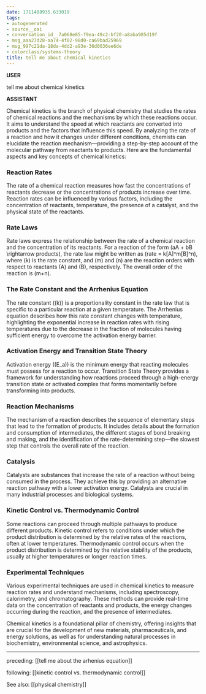 ```yaml
---
date: 1711488935.633019
tags:
- autogenerated
- source__oai
- conversation_id__7a068e85-f9ea-49c2-bf20-a8aba985d19f
- msg_aaa27d28-aa74-4f02-98d0-ca69bad25969
- msg_997c21da-18da-4dd2-a93e-36d0636ee6de
- colorclass/systems-theory
title: tell me about chemical kinetics
---
```


**USER**

tell me about chemical kinetics


**ASSISTANT**

Chemical kinetics is the branch of physical chemistry that studies the rates of chemical reactions and the mechanisms by which these reactions occur. It aims to understand the speed at which reactants are converted into products and the factors that influence this speed. By analyzing the rate of a reaction and how it changes under different conditions, chemists can elucidate the reaction mechanism—providing a step-by-step account of the molecular pathway from reactants to products. Here are the fundamental aspects and key concepts of chemical kinetics:

### Reaction Rates

The rate of a chemical reaction measures how fast the concentrations of reactants decrease or the concentrations of products increase over time. Reaction rates can be influenced by various factors, including the concentration of reactants, temperature, the presence of a catalyst, and the physical state of the reactants.

### Rate Laws

Rate laws express the relationship between the rate of a chemical reaction and the concentration of its reactants. For a reaction of the form \(aA + bB \rightarrow products\), the rate law might be written as \(rate = k[A]^m[B]^n\), where \(k\) is the rate constant, and \(m\) and \(n\) are the reaction orders with respect to reactants \(A\) and \(B\), respectively. The overall order of the reaction is \(m+n\).

### The Rate Constant and the Arrhenius Equation

The rate constant (\(k\)) is a proportionality constant in the rate law that is specific to a particular reaction at a given temperature. The Arrhenius equation describes how this rate constant changes with temperature, highlighting the exponential increase in reaction rates with rising temperatures due to the decrease in the fraction of molecules having sufficient energy to overcome the activation energy barrier.

### Activation Energy and Transition State Theory

Activation energy (\(E_a\)) is the minimum energy that reacting molecules must possess for a reaction to occur. Transition State Theory provides a framework for understanding how reactions proceed through a high-energy transition state or activated complex that forms momentarily before transforming into products.

### Reaction Mechanisms

The mechanism of a reaction describes the sequence of elementary steps that lead to the formation of products. It includes details about the formation and consumption of intermediates, the different stages of bond breaking and making, and the identification of the rate-determining step—the slowest step that controls the overall rate of the reaction.

### Catalysis

Catalysts are substances that increase the rate of a reaction without being consumed in the process. They achieve this by providing an alternative reaction pathway with a lower activation energy. Catalysts are crucial in many industrial processes and biological systems.

### Kinetic Control vs. Thermodynamic Control

Some reactions can proceed through multiple pathways to produce different products. Kinetic control refers to conditions under which the product distribution is determined by the relative rates of the reactions, often at lower temperatures. Thermodynamic control occurs when the product distribution is determined by the relative stability of the products, usually at higher temperatures or longer reaction times.

### Experimental Techniques

Various experimental techniques are used in chemical kinetics to measure reaction rates and understand mechanisms, including spectroscopy, calorimetry, and chromatography. These methods can provide real-time data on the concentration of reactants and products, the energy changes occurring during the reaction, and the presence of intermediates.

Chemical kinetics is a foundational pillar of chemistry, offering insights that are crucial for the development of new materials, pharmaceuticals, and energy solutions, as well as for understanding natural processes in biochemistry, environmental science, and astrophysics.


---

preceding: [[tell me about the arhenius equation]]  


following: [[kinetic control vs. thermodynamic control]]

See also: [[physical chemistry]]